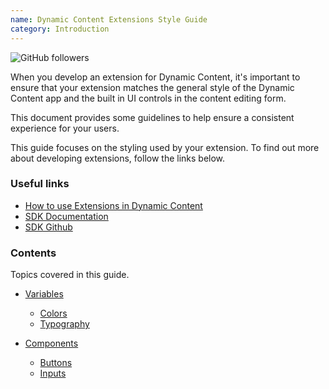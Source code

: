 ```yaml
---
name: Dynamic Content Extensions Style Guide
category: Introduction
---
```


![GitHub followers](https://img.shields.io/github/followers/amplience?style=social)

When you develop an extension for Dynamic Content, it's important to ensure that your extension matches the general style of the Dynamic Content app and the built in UI controls in the content editing form.

This document provides some guidelines to help ensure a consistent experience for your users.

This guide focuses on the styling used by your extension. To find out more about developing extensions, follow the links below.

### Useful links

- [How to use Extensions in Dynamic Content](https://docs.amplience.net/development/extensions.html)
- [SDK Documentation](https://amplience.github.io/dc-extensions-sdk/)
- [SDK Github](https://github.com/amplience/dc-extensions-sdk)


### Contents
Topics covered in this guide.
- [Variables](./#category-variables)
  - [Colors](./#colors)
  - [Typography](./#typography)

- [Components](./#category-components)
  - [Buttons](./#buttons)
  - [Inputs](./#inputs)
